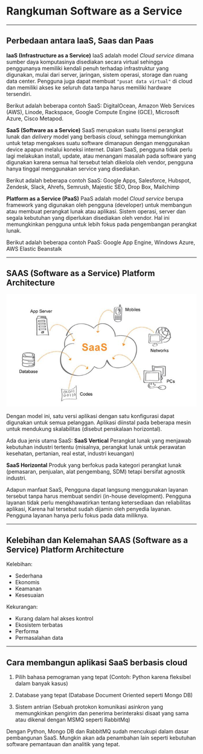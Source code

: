 # Rangkuman Software as a Service
---
## Perbedaan antara IaaS, Saas dan Paas

**IaaS (Infrastructure as a Service)** 
IaaS adalah model *Cloud service* dimana sumber daya komputasinya disediakan secara virtual sehingga penggunanya memiliki kendali penuh terhadap infrastruktur yang digunakan, mulai dari server, jaringan, sistem operasi, storage dan ruang data center. Pengguna juga dapat membuat `"pusat data virtual"` di cloud dan memiliki akses ke seluruh data tanpa harus memiliki hardware tersendiri. 

Berikut adalah beberapa contoh SaaS: DigitalOcean, Amazon Web Services (AWS), Linode, Rackspace, Google Compute Engine (GCE), Microsoft Azure, Cisco Metapod.

**SaaS (Software as a Service)**
SaaS merupakan suatu lisensi perangkat lunak dan *delivery* model yang berbasis *cloud*, sehingga memungkinkan untuk tetap mengakses suatu software dimanapun dengan menggunakan device apapun melalui koneksi internet. Dalam SaaS, pengguna tidak perlu lagi melakukan install, update, atau menangani masalah pada software yang digunakan karena semua hal tersebut telah dikelola oleh vendor, pengguna hanya tinggal menggunakan service yang disediakan. 

Berikut adalah beberapa contoh SaaS: Google Apps, Salesforce, Hubspot, Zendesk, Slack, Ahrefs, Semrush, Majestic SEO, Drop Box, Mailchimp


**Platform as a Service (PaaS)**
PaaS adalah model *Cloud service* berupa framework yang digunakan oleh pengguna (developer) untuk membangun atau membuat perangkat lunak atau aplikasi. Sistem operasi, server dan segala kebutuhan yang diperlukan disediakan oleh vendor. Hal ini memungkinkan pengguna untuk lebih fokus pada pengembangan perangkat lunak.

Berikut adalah beberapa contoh PaaS: Google App Engine, Windows Azure, AWS Elastic Beanstalk

---
## SAAS (Software as a Service) Platform Architecture

![1](Gambar/arsitekturSaaS.jpg)

Dengan model ini, satu versi aplikasi dengan satu konfigurasi dapat digunakan untuk semua pelanggan. Aplikasi diinstal pada beberapa mesin untuk mendukung skalabilitas (disebut penskalaan horizontal). 

Ada dua jenis utama SaaS:
**SaaS Vertical**
Perangkat lunak yang menjawab kebutuhan industri tertentu (misalnya, perangkat lunak untuk perawatan kesehatan, pertanian, real estat, industri keuangan)

**SaaS Horizontal**
Produk yang berfokus pada kategori perangkat lunak (pemasaran, penjualan, alat pengembang, SDM) tetapi bersifat agnostik industri.

Adapun manfaat SaaS, Pengguna dapat langsung menggunakan layanan tersebut tanpa harus membuat sendiri (in-house development). Pengguna layanan tidak perlu mengkhawatirkan tentang ketersediaan dan reliabilitas aplikasi, Karena hal tersebut sudah dijamin oleh penyedia layanan. Pengguna  layanan hanya perlu fokus pada data miliknya.

---
## Kelebihan dan Kelemahan SAAS (Software as a Service) Platform Architecture

Kelebihan:
- Sederhana
- Ekonomis
- Keamanan
- Kesesuaian

Kekurangan:
- Kurang dalam hal akses kontrol
- Ekosistem terbatas
- Performa
- Permasalahan data

---
## Cara membangun aplikasi SaaS berbasis cloud

1. Pilih bahasa pemograman yang tepat (Contoh: Python karena fleksibel dalam banyak kasus)

2. Database yang tepat (Database Document Oriented seperti Mongo DB)

3. Sistem antrian (Sebuah protokon komunikasi asinkron yang memungkinkan pengirim dan penerima berinteraksi disaat yang sama atau dikenal dengan MSMQ seperti RabbitMq)

Dengan Python, Mongo DB dan RabbitMQ sudah mencukupi dalam dasar pembangunan SaaS. Mungkin akan ada penambahan lain seperti kebutuhan software pemantauan dan analitik yang tepat.

